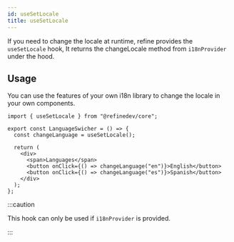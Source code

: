 ```yaml
---
id: useSetLocale
title: useSetLocale
---
```


If you need to change the locale at runtime, refine provides the `useSetLocale` hook, It returns the changeLocale method from `i18nProvider` under the hood.

## Usage

You can use the features of your own i18n library to change the locale in your own components.

```tsx
import { useSetLocale } from "@refinedev/core";

export const LanguageSwicher = () => {
  const changeLanguage = useSetLocale();

  return (
    <div>
      <span>Languages</span>
      <button onClick={() => changeLanguage("en")}>English</button>
      <button onClick={() => changeLanguage("es")}>Spanish</button>
    </div>
  );
};
```

:::caution

This hook can only be used if `i18nProvider` is provided.

:::
